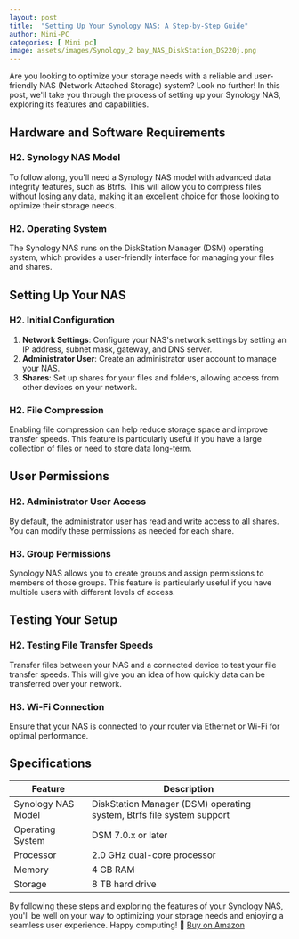 ```yaml
---
layout: post
title:  "Setting Up Your Synology NAS: A Step-by-Step Guide"
author: Mini-PC
categories: [ Mini pc]
image: assets/images/Synology_2 bay_NAS_DiskStation_DS220j.png
---
```


Are you looking to optimize your storage needs with a reliable and user-friendly NAS (Network-Attached Storage) system? Look no further! In this post, we'll take you through the process of setting up your Synology NAS, exploring its features and capabilities.

**Hardware and Software Requirements**
------------------------------------

### H2. Synology NAS Model

To follow along, you'll need a Synology NAS model with advanced data integrity features, such as Btrfs. This will allow you to compress files without losing any data, making it an excellent choice for those looking to optimize their storage needs.

### H2. Operating System

The Synology NAS runs on the DiskStation Manager (DSM) operating system, which provides a user-friendly interface for managing your files and shares.

**Setting Up Your NAS**
--------------------

### H2. Initial Configuration

1. **Network Settings**: Configure your NAS's network settings by setting an IP address, subnet mask, gateway, and DNS server.
2. **Administrator User**: Create an administrator user account to manage your NAS.
3. **Shares**: Set up shares for your files and folders, allowing access from other devices on your network.

### H2. File Compression

Enabling file compression can help reduce storage space and improve transfer speeds. This feature is particularly useful if you have a large collection of files or need to store data long-term.

**User Permissions**
-------------------

### H2. Administrator User Access

By default, the administrator user has read and write access to all shares. You can modify these permissions as needed for each share.

### H3. Group Permissions

Synology NAS allows you to create groups and assign permissions to members of those groups. This feature is particularly useful if you have multiple users with different levels of access.

**Testing Your Setup**
---------------------

### H2. Testing File Transfer Speeds

Transfer files between your NAS and a connected device to test your file transfer speeds. This will give you an idea of how quickly data can be transferred over your network.

### H3. Wi-Fi Connection

Ensure that your NAS is connected to your router via Ethernet or Wi-Fi for optimal performance.

**Specifications**
------------------

| **Feature** | **Description** |
| --- | --- |
| Synology NAS Model | DiskStation Manager (DSM) operating system, Btrfs file system support |
| Operating System | DSM 7.0.x or later |
| Processor | 2.0 GHz dual-core processor |
| Memory | 4 GB RAM |
| Storage | 8 TB hard drive |

By following these steps and exploring the features of your Synology NAS, you'll be well on your way to optimizing your storage needs and enjoying a seamless user experience. Happy computing! 🚀 [Buy on Amazon](https://amzn.to/3XCRjQD) 